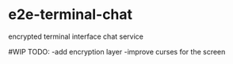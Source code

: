 # e2e-terminal-chat
encrypted terminal interface chat service

#WIP
TODO:
-add encryption layer
-improve curses for the screen
